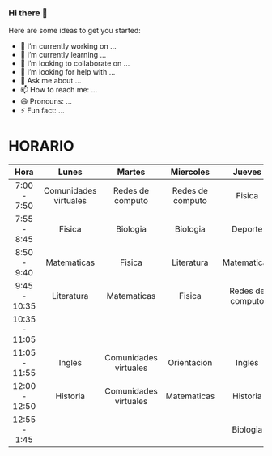 ### Hi there  👋



Here are some ideas to get you started:

- 🔭 I’m currently working on ...
- 🌱 I’m currently learning ...
- 👯 I’m looking to collaborate on ...
- 🤔 I’m looking for help with ...
- 💬 Ask me about ...
- 📫 How to reach me: ...
- 😄 Pronouns: ...
- ⚡ Fun fact: ...

# HORARIO

|      Hora     |         Lunes         |         Martes        |     Miercoles    |      Jueves      |      Viernes     |
|:-------------:|:---------------------:|:---------------------:|:----------------:|:----------------:|:----------------:|
|  7:00 - 7:50  | Comunidades virtuales |    Redes de computo   | Redes de computo |      Fisica      | Redes de computo |
|  7:55 - 8:45  |         Fisica        |        Biologia       |     Biologia     |      Deporte     |     Biologia     |
|  8:50 - 9:40  |      Matematicas      |         Fisica        |    Literatura    |    Matematicas   |    Matematicas   |
|  9:45 - 10:35 |       Literatura      |      Matematicas      |      Fisica      | Redes de computo |      Fisica      |
| 10:35 - 11:05 |                       |                       |                  |                  |                  |
| 11:05 - 11:55 |         Ingles        | Comunidades virtuales |    Orientacion   |      Ingles      |     Historia     |
| 12:00 - 12:50 |        Historia       | Comunidades virtuales |    Matematicas   |     Historia     |    Literatura    |
|  12:55 - 1:45 |                       |                       |                  |     Biologia     |      Ingles      |
